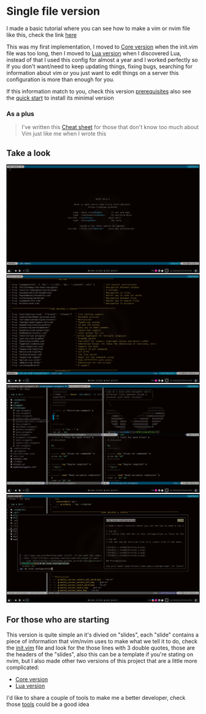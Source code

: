 # Single file version

I made a basic tutorial where you can see how to make a
vim or nvim file like this, check the link
[here](https://andresmpa.github.io/nvim-configuration/)

This was my first implementation, I moved to
[Core version](https://github.com/AndresMpa/nvim-configuration/tree/vimscript)
when the init.vim file was too long, then I moved to
[Lua version](https://github.com/AndresMpa/nvim-configuration)
when I discovered Lua, instead of that I used this
config for almost a year and I worked perfectly so
If you don't want/need to keep updating things, fixing bugs,
searching for information about vim or you just want to
edit things on a server this configuration is more than
enough for you.

If this information match to you, check this version
[prerequisites](https://github.com/AndresMpa/nvim-configuration#prerequisites)
also see the [quick start](https://github.com/AndresMpa/nvim-configuration#quick-start)
to install its minimal version

### As a plus

> I've written this [Cheat sheet](https://github.com/andresmpa/nvim-configuration/blob/main/cheatsheet.md)
> for those that don't know too much about Vim just like me when I
> wrote this

## Take a look

![Welcome](./.examples/nvim_0.png)
![Welcome](./.examples/nvim_1.png)
![Welcome](./.examples/nvim_2.png)
![Welcome](./.examples/nvim_3.png)

## For those who are starting

This version is quite simple an it's divied on "slides", each "slide" contains
a piece of information that vim/nvim uses to make what we tell it to do, check
the [init.vim](https://github.com/AndresMpa/nvim-configuration/blob/singleFile/init.vim)
file and look for the those lines with 3 double quotes, those are the headers
of the "slides", also this can be a template if you're stating on nvim, but I
also made other two versions of this project that are a little more complicated:

- [Core version](https://github.com/AndresMpa/nvim-configuration/tree/vimscript)
- [Lua version](https://github.com/AndresMpa/nvim-configuration)

I'd like to share a couple of tools to make me a better developer, check those
[tools](https://github.com/AndresMpa/nvim-configuration/tree/main#apps)
could be a good idea
